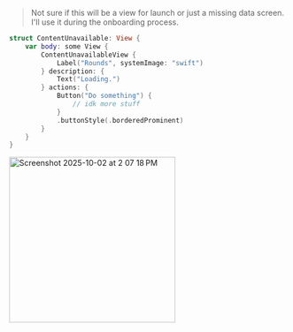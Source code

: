 > Not sure if this will be a view for launch or just a missing data screen. I'll use it during the onboarding process.

```swift
struct ContentUnavailable: View {
    var body: some View {
        ContentUnavailableView {
            Label("Rounds", systemImage: "swift")
        } description: {
            Text("Loading.")
        } actions: {
            Button("Do something") {
                // idk more stuff
            }
            .buttonStyle(.borderedProminent)
        }
    }
}
```
<img height="300" alt="Screenshot 2025-10-02 at 2 07 18 PM" src="https://github.com/user-attachments/assets/e8203bdd-375a-472a-9976-925e2c6badce" />
